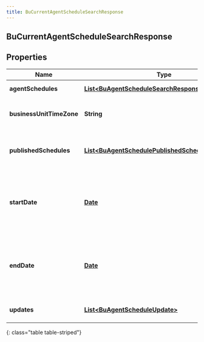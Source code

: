 ```yaml
---
title: BuCurrentAgentScheduleSearchResponse
---
```


## BuCurrentAgentScheduleSearchResponse

## Properties

| Name                     | Type                                                                                                                           | Description                                                                                                                                               | Notes      |
| ------------------------ | ------------------------------------------------------------------------------------------------------------------------------ | --------------------------------------------------------------------------------------------------------------------------------------------------------- | ---------- |
| **agentSchedules**       | <!----><!---->[**List&lt;BuAgentScheduleSearchResponse&gt;**](BuAgentScheduleSearchResponse.md)<!---->                         | The requested agent schedules                                                                                                                             | [optional] |
| **businessUnitTimeZone** | <!----><!---->**String**<!---->                                                                                                | The time zone configured for the business unit to which this schedule applies                                                                             | [optional] |
| **publishedSchedules**   | <!----><!---->[**List&lt;BuAgentSchedulePublishedScheduleReference&gt;**](BuAgentSchedulePublishedScheduleReference.md)<!----> | References to all published week schedules overlapping the start/end date query parameters                                                                | [optional] |
| **startDate**            | <!----><!---->[**Date**](Date.md)<!---->                                                                                       | The start date of the schedules. Only populated on notifications. Date time is represented as an ISO-8601 string. For example: yyyy-MM-ddTHH:mm:ss[.mmm]Z | [optional] |
| **endDate**              | <!----><!---->[**Date**](Date.md)<!---->                                                                                       | The end date of the schedules. Only populated on notifications. Date time is represented as an ISO-8601 string. For example: yyyy-MM-ddTHH:mm:ss[.mmm]Z   | [optional] |
| **updates**              | <!----><!---->[**List&lt;BuAgentScheduleUpdate&gt;**](BuAgentScheduleUpdate.md)<!---->                                         | The list of updates for the schedule. Only used in notifications                                                                                          | [optional] |

{: class="table table-striped"}
